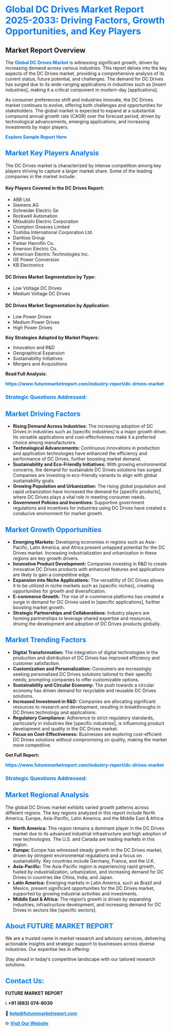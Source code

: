 <h1 style="color: #007BFF;">Global DC Drives Market Report 2025-2033: Driving Factors, Growth Opportunities, and Key Players</h1>

<section id="overview">
<h2>Market Report Overview</h2>
<p>The <a href="https://www.futuremarketreport.com/industry-report/dc-drives-market" style="color: #007BFF; text-decoration: none;"><strong>Global DC Drives Market</strong></a> is witnessing significant growth, driven by increasing demand across various industries. This report delves into the key aspects of the DC Drives market, providing a comprehensive analysis of its current status, future potential, and challenges. The demand for DC Drives has surged due to its wide-ranging applications in industries such as [insert industries], making it a critical component in modern-day [applications].</p>
<p>As consumer preferences shift and industries innovate, the DC Drives market continues to evolve, offering both challenges and opportunities for stakeholders. The global market is expected to expand at a substantial compound annual growth rate (CAGR) over the forecast period, driven by technological advancements, emerging applications, and increasing investments by major players.</p>
</section>

<section id="overview">
<p><a href="https://www.futuremarketreport.com/request-sample/reportId=103737" style="color: #007BFF; text-decoration: none;"><strong>Explore Sample Report Here</strong></a></p>
</section>

<section id="key-players">
<h2 style="color: #007BFF;">Market Key Players Analysis</h2>
<p>The DC Drives market is characterized by intense competition among key players striving to capture a larger market share. Some of the leading companies in the market include:</p>
<h4>Key Players Covered in the DC Drives Report:</h4>
<ul><li>ABB Ltd.</li><li>Siemens AG</li><li>Schneider Electric Se</li><li>Rockwell Automation</li><li>Mitsubishi Electric Corporation</li><li>Crompton Greaves Limited</li><li>Toshiba International Corporation Ltd.</li><li>Danfoss Group</li><li>Parker Hannifin Co.</li><li>Emerson Electric Co.</li><li>American Electric Technologies Inc.</li><li>GE Power Conversion</li><li>KB Electronics</li></ul>
<h4>DC Drives Market Segmentation by Type:</h4>
<ul><li>Low Voltage DC Drives</li><li>Medium Voltage DC Drives</li></ul>

<h4>DC Drives Market Segmentation by Application:</h4>
<ul><li>Low Power Drives</li><li>Medium Power Drives</li><li>High Power Drives</li></ul>
<p><strong>Key Strategies Adopted by Market Players:</strong></p>
<ul>
<li>Innovation and R&D</li>
<li>Geographical Expansion</li>
<li>Sustainability Initiatives</li>
<li>Mergers and Acquisitions</li>
</ul>
</section>

<section>
<p><strong>Read Full Analysis: </strong></p><a href="https://www.futuremarketreport.com/industry-report/dc-drives-market" style="color: #007BFF; text-decoration: none;"><strong>https://www.futuremarketreport.com/industry-report/dc-drives-market</strong></a>
<h3 style="color: #007BFF;">Strategic Questions Addressed:</h3>
</section>

<section id="driving-factors">
<h2 style="color: #007BFF;">Market Driving Factors</h2>
<ul>
<li><strong>Rising Demand Across Industries:</strong> The increasing adoption of DC Drives in industries such as [specific industries] is a major growth driver. Its versatile applications and cost-effectiveness make it a preferred choice among manufacturers.</li>
<li><strong>Technological Advancements:</strong> Continuous innovations in production and application technologies have enhanced the efficiency and performance of DC Drives, further boosting market demand.</li>
<li><strong>Sustainability and Eco-Friendly Initiatives:</strong> With growing environmental concerns, the demand for sustainable DC Drives solutions has surged. Companies are investing in eco-friendly variants to align with global sustainability goals.</li>
<li><strong>Growing Population and Urbanization:</strong> The rising global population and rapid urbanization have increased the demand for [specific products], where DC Drives plays a vital role in meeting consumer needs.</li>
<li><strong>Government Policies and Incentives:</strong> Supportive government regulations and incentives for industries using DC Drives have created a conducive environment for market growth.</li>
</ul>
</section>

<section id="growth-opportunities">
<h2 style="color: #007BFF;">Market Growth Opportunities</h2>
<ul>
<li><strong>Emerging Markets:</strong> Developing economies in regions such as Asia-Pacific, Latin America, and Africa present untapped potential for the DC Drives market. Increasing industrialization and urbanization in these regions are key growth drivers.</li>
<li><strong>Innovative Product Development:</strong> Companies investing in R&D to create innovative DC Drives products with enhanced features and applications are likely to gain a competitive edge.</li>
<li><strong>Expansion into Niche Applications:</strong> The versatility of DC Drives allows it to be utilized in niche markets such as [specific niches], creating opportunities for growth and diversification.</li>
<li><strong>E-commerce Growth:</strong> The rise of e-commerce platforms has created a surge in demand for DC Drives used in [specific applications], further boosting market growth.</li>
<li><strong>Strategic Partnerships and Collaborations:</strong> Industry players are forming partnerships to leverage shared expertise and resources, driving the development and adoption of DC Drives products globally.</li>
</ul>
</section>

<section id="trending-factors">
<h2 style="color: #007BFF;">Market Trending Factors</h2>
<ul>
<li><strong>Digital Transformation:</strong> The integration of digital technologies in the production and distribution of DC Drives has improved efficiency and customer satisfaction.</li>
<li><strong>Customization and Personalization:</strong> Consumers are increasingly seeking personalized DC Drives solutions tailored to their specific needs, prompting companies to offer customizable options.</li>
<li><strong>Sustainability and Circular Economy:</strong> The push towards a circular economy has driven demand for recyclable and reusable DC Drives solutions.</li>
<li><strong>Increased Investment in R&D:</strong> Companies are allocating significant resources to research and development, resulting in breakthroughs in DC Drives technology and applications.</li>
<li><strong>Regulatory Compliance:</strong> Adherence to strict regulatory standards, particularly in industries like [specific industries], is influencing product development and quality in the DC Drives market.</li>
<li><strong>Focus on Cost-Effectiveness:</strong> Businesses are exploring cost-efficient DC Drives solutions without compromising on quality, making the market more competitive.</li>
</ul>
</section>

<section>
<p><strong>Get Full Report: </strong></p><a href="https://www.futuremarketreport.com/industry-report/dc-drives-market" style="color: #007BFF; text-decoration: none;"><strong>https://www.futuremarketreport.com/industry-report/dc-drives-market</strong></a>
<h3 style="color: #007BFF;">Strategic Questions Addressed:</h3>
</section>


<section id="regional-analysis">
<h2 style="color: #007BFF;">Market Regional Analysis</h2>
<p>The global DC Drives market exhibits varied growth patterns across different regions. The key regions analyzed in this report include North America, Europe, Asia-Pacific, Latin America, and the Middle East & Africa:</p>
<ul>
<li><strong>North America:</strong> This region remains a dominant player in the DC Drives market due to its advanced industrial infrastructure and high adoption of new technologies. The U.S. and Canada are leading markets in this region.</li>
<li><strong>Europe:</strong> Europe has witnessed steady growth in the DC Drives market, driven by stringent environmental regulations and a focus on sustainability. Key countries include Germany, France, and the U.K.</li>
<li><strong>Asia-Pacific:</strong> The Asia-Pacific region is experiencing rapid growth, fueled by industrialization, urbanization, and increasing demand for DC Drives in countries like China, India, and Japan.</li>
<li><strong>Latin America:</strong> Emerging markets in Latin America, such as Brazil and Mexico, present significant opportunities for the DC Drives market, supported by growing industrial activities and investments.</li>
<li><strong>Middle East & Africa:</strong> The region’s growth is driven by expanding industries, infrastructure development, and increasing demand for DC Drives in sectors like [specific sectors].</li>
</ul>
</section>

<footer>
<h2 style="color: #007BFF;">About FUTURE MARKET REPORT</h2>
<p>We are a trusted name in market research and advisory services, delivering actionable insights and strategic support to businesses across diverse industries. Our expertise lies in offering:</p>

<p>Stay ahead in today’s competitive landscape with our tailored research solutions.</p>

<h2 style="color: #007BFF;">Contact Us:</h2>
<p><strong>FUTURE MARKET REPORT</strong></p>
<p>📞 <strong>+91 (883) 074-8030</strong></p>
<p>📧 <strong><a href="mailto:help@futuremarketreport.com" style="color: #007BFF;">help@futuremarketreport.com</a></strong></p>
<p>🌐 <strong><a href="https://www.futuremarketreport.com/" style="color: #007BFF;">Visit Our Website</a></strong></p>
</footer>